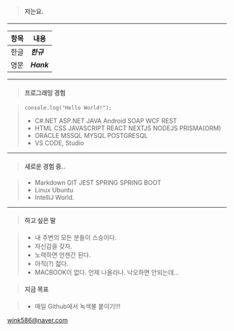 >#### 저는요.
***
| 항목 | 내용 |
| :---: | --- |
| 한글 | ***한규*** |
| 영문 | ***Hank*** |
***
>#### 프로그래밍 경험

> ``console.log("Hello World!");``
> - C#.NET ASP.NET JAVA Android SOAP WCF REST 
> - HTML CSS JAVASCRIPT REACT NEXTJS NODEJS PRISMA(ORM)
> - ORACLE MSSQL MYSQL POSTGRESQL  
> - VS CODE, Studio
***
>#### 새로운 경험 중..

> - Markdown GIT JEST SPRING SPRING BOOT 
> - Linux Ubuntu
> - IntelliJ World.  
***
>#### 하고 싶은 말

> - 내 주변의 모든 분들이 스승이다.
> - 자신감을 갖자. 
> - 노력하면 언젠간 된다.
> - 아직(?) 젋다.
> - MACBOOK이 없다. 언제 나올라나. 낙오하면 안되는데...

>#### 지금 목표

> - 매일 Github에서 녹색불 붙이기!!!

<wink586@naver.com>
